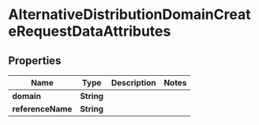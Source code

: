 

# AlternativeDistributionDomainCreateRequestDataAttributes


## Properties

| Name | Type | Description | Notes |
|------------ | ------------- | ------------- | -------------|
|**domain** | **String** |  |  |
|**referenceName** | **String** |  |  |




